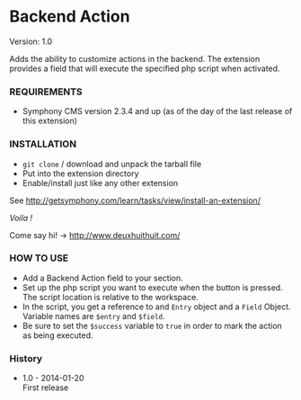 # Backend Action #

Version: 1.0

Adds the ability to customize actions in the backend.
The extension provides a field that will execute the specified php script when activated.

### REQUIREMENTS ###

- Symphony CMS version 2.3.4 and up (as of the day of the last release of this extension)

### INSTALLATION ###

- `git clone` / download and unpack the tarball file
- Put into the extension directory
- Enable/install just like any other extension

See <http://getsymphony.com/learn/tasks/view/install-an-extension/>

*Voila !*

Come say hi! -> <http://www.deuxhuithuit.com/>

### HOW TO USE ###

- Add a Backend Action field to your section.
- Set up the php script you want to execute when the button is pressed. The script location is relative to the workspace.
- In the script, you get a reference to and `Entry` object and a `Field` Object. Variable names are `$entry` and `$field`.
- Be sure to set the `$success` variable to `true` in order to mark the action as being executed.

### History ###

- 1.0 - 2014-01-20    
  First release  